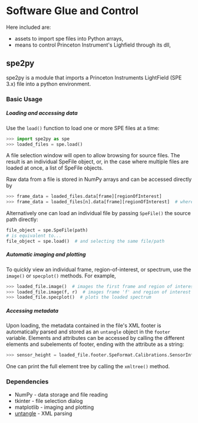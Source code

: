 # Software Glue and Control
Here included are:
+ assets to import spe files into Python arrays,
+ means to control Princeton Instrument's Lighfield through its dll,

## spe2py 
spe2py is a module that imports a Princeton Instruments LightField (SPE 3.x) file into a python environment. 

### Basic Usage
##### Loading and accessing data
Use the `load()` function to load one or more SPE files at a time:
```python
>>> import spe2py as spe
>>> loaded_files = spe.load()
```
A file selection window will open to allow browsing for source files. The result is an individual SpeFile object, or, in the case where multiple files are loaded at once, a list of SpeFile objects.

Raw data from a file is stored in NumPy arrays and can be accessed directly by
```python
>>> frame_data = loaded_files.data[frame][regionOfInterest]  
>>> frame_data = loaded_files[n].data[frame][regionOfInterest]  # where multiple files are loaded
```
Alternatively one can load an individual file by passing `SpeFile()` the source path directly:
```python
file_object = spe.SpeFile(path)
# is equivalent to...
file_object = spe.load()  # and selecting the same file/path
```


##### Automatic imaging and plotting
To quickly view an individual frame, region-of-interest, or spectrum, use the `image()` or `specplot()` methods. For example,
```python
>>> loaded_file.image()  # images the first frame and region of interest
>>> loaded_file.image(f, r)  # images frame 'f' and region of interest 'r'
>>> loaded_file.specplot()  # plots the loaded spectrum
```

##### Accessing metadata
Upon loading, the metadata contained in the file's XML footer is automatically parsed and stored as an `untangle` object in the `footer` variable. Elements and attributes can be accessed by calling the different elements and subelements of footer, ending with the attribute as a string:
```python
>>> sensor_height = loaded_file.footer.SpeFormat.Calibrations.SensorInformation['height']
```
One can print the full element tree by calling the `xmltree()` method.

### Dependencies
  - NumPy - data storage and file reading
  - tkinter - file selection dialog
  - matplotlib - imaging and plotting
  - [untangle](https://github.com/stchris/untangle) - XML parsing
